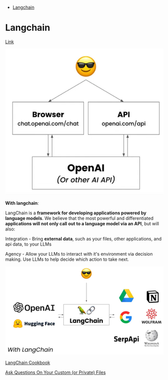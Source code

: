<!--ts-->
* [Langchain](#langchain)

<!-- Created by https://github.com/ekalinin/github-markdown-toc -->
<!-- Added by: gil_diy, at: Wed 19 Apr 2023 01:02:23 AM IDT -->

<!--te-->

# Langchain

[Link](https://github.com/hwchase17/langchain)


<p align="center">
  <img width="600" src="images/langchain/without_langchain.jpg" title="Look into the image">
</p>


**With langchain**:

LangChain is a **framework for developing applications powered by language models**. We believe that the most powerful and differentiated **applications will not only call out to a language model via an API**, but will also:


Integration - Bring **external data**, such as your files, other applications, and api data, to your LLMs

Agency - Allow your LLMs to interact with it's environment via decision making. Use LLMs to help decide which action to take next.





<p align="center">
  <img width="600" src="images/langchain/langchain.jpg" title="Look into the image">
</p>



[LangChain Cookbook](https://github.com/gkamradt/langchain-tutorials/blob/main/LangChain%20Cookbook.ipynb)


[Ask Questions On Your Custom (or Private) Files](https://youtu.be/EnT-ZTrcPrg?list=PLqZXAkvF1bPNQER9mLmDbntNfSpzdDIU5)
